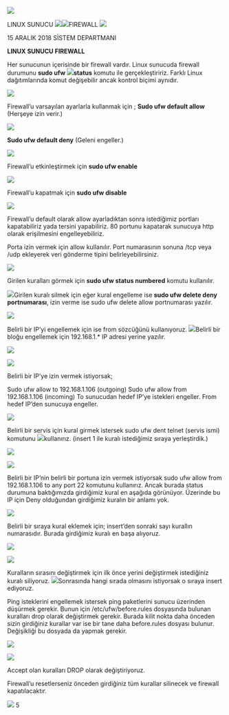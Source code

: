 ![](Aspose.Words.e16dec58-3c64-46a7-bedd-9470b93209a5.001.png)

LINUX SUNUCU ![](Aspose.Words.e16dec58-3c64-46a7-bedd-9470b93209a5.002.jpeg)![](Aspose.Words.e16dec58-3c64-46a7-bedd-9470b93209a5.003.png)FIREWALL ![](Aspose.Words.e16dec58-3c64-46a7-bedd-9470b93209a5.004.png)

15 ARALIK 2018 SİSTEM DEPARTMANI

**LINUX SUNUCU FIREWALL** 

Her sunucunun içerisinde bir firewall vardır. Linux sunucuda firewall durumunu **sudo ufw ![](Aspose.Words.e16dec58-3c64-46a7-bedd-9470b93209a5.002.jpeg)status** komutu ile gerçekleştiririz. Farklı Linux dağıtımlarında komut değişebilir ancak kontrol biçimi aynıdır. 

![](Aspose.Words.e16dec58-3c64-46a7-bedd-9470b93209a5.005.png)

Firewall’u varsayılan ayarlarla kullanmak için ; **Sudo ufw default allow** (Herşeye izin verir.) 

![](Aspose.Words.e16dec58-3c64-46a7-bedd-9470b93209a5.006.png)

**Sudo ufw default deny** (Geleni engeller.) 

![](Aspose.Words.e16dec58-3c64-46a7-bedd-9470b93209a5.007.png)

Firewall’u etkinleştirmek için **sudo ufw enable** 

![](Aspose.Words.e16dec58-3c64-46a7-bedd-9470b93209a5.008.png)

Firewall’u kapatmak için **sudo ufw disable** 

![](Aspose.Words.e16dec58-3c64-46a7-bedd-9470b93209a5.009.png)

Firewall’u default olarak allow ayarladıktan sonra istediğimiz portları kapatabiliriz yada tersini yapabiliriz. 80 portunu kapatarak sunucuya http olarak erişilmesini engelleyebiliriz. 

Porta izin vermek için allow kullanılır. Port numarasının sonuna /tcp veya /udp ekleyerek veri gönderme tipini belirleyebilirsiniz. 

![](Aspose.Words.e16dec58-3c64-46a7-bedd-9470b93209a5.010.png)

Girilen kuralları görmek için **sudo ufw status numbered** komutu kullanılır. 

![](Aspose.Words.e16dec58-3c64-46a7-bedd-9470b93209a5.011.png)Girilen kuralı silmek için eğer kural engelleme ise **sudo ufw delete deny portnumarası**, izin verme ise sudo ufw delete allow portnumarası yazılır. 

![](Aspose.Words.e16dec58-3c64-46a7-bedd-9470b93209a5.012.png)

Belirli bir IP’yi engellemek için ise from sözcüğünü kullanıyoruz. ![](Aspose.Words.e16dec58-3c64-46a7-bedd-9470b93209a5.002.jpeg)Belirli bir bloğu engellemek için 192.168.1.\* IP adresi yerine yazılır. 

![](Aspose.Words.e16dec58-3c64-46a7-bedd-9470b93209a5.013.png)

![](Aspose.Words.e16dec58-3c64-46a7-bedd-9470b93209a5.014.jpeg)

Belirli bir IP’ye izin vermek istiyorsak; 

Sudo ufw allow to 192.168.1.106 (outgoing) Sudo ufw allow from 192.168.1.106 (incoming) To sunucudan hedef IP’ye istekleri engeller. From hedef IP’den sunucuya engeller. 

![](Aspose.Words.e16dec58-3c64-46a7-bedd-9470b93209a5.015.png)

Belirli bir servis için kural girmek istersek sudo ufw dent telnet (servis ismi) komutunu ![](Aspose.Words.e16dec58-3c64-46a7-bedd-9470b93209a5.002.jpeg)kullanırız. (insert 1 ile kuralı istediğimiz sıraya yerleştirdik.) 

![](Aspose.Words.e16dec58-3c64-46a7-bedd-9470b93209a5.016.png)

![](Aspose.Words.e16dec58-3c64-46a7-bedd-9470b93209a5.017.png)

Belirli bir IP’nin belirli bir portuna izin vermek istiyorsak sudo ufw allow from 192.168.1.106 to any port 22 komutunu kullanırız. Ancak burada status durumuna baktığımızda girdiğimiz kural en aşağıda görünüyor. Üzerinde bu IP için Deny olduğundan girdiğimiz kuralın bir anlamı yok.  

![](Aspose.Words.e16dec58-3c64-46a7-bedd-9470b93209a5.018.png)

Belirli bir sıraya kural eklemek için; insert’den sonraki sayı kurallın numarasıdır. Burada girdiğimiz kuralı en başa alıyoruz. 

![](Aspose.Words.e16dec58-3c64-46a7-bedd-9470b93209a5.019.png)

![](Aspose.Words.e16dec58-3c64-46a7-bedd-9470b93209a5.020.png)

Kuralların sırasını değiştirmek için ilk önce yerini değiştirmek istediğiniz kuralı siliyoruz. ![](Aspose.Words.e16dec58-3c64-46a7-bedd-9470b93209a5.002.jpeg)Sonrasında hangi sırada olmasını istiyorsak o sıraya insert ediyoruz. 

Ping isteklerini engellemek istersek ping paketlerini sunucu üzerinden düşürmek gerekir. Bunun için /etc/ufw/before.rules dosyasında bulunan kuralları drop olarak değiştirmek gerekir. Burada kilit nokta daha önceden sizin girdiğiniz kurallar var ise bir tane daha before.rules dosyası bulunur. Değişikliği bu dosyada da yapmak gerekir. 

![](Aspose.Words.e16dec58-3c64-46a7-bedd-9470b93209a5.021.png)

![](Aspose.Words.e16dec58-3c64-46a7-bedd-9470b93209a5.022.png)

Accept olan kuralları DROP olarak değiştiriyoruz. 

Firewall’u resetlerseniz önceden girdiğiniz tüm kurallar silinecek ve firewall kapatılacaktır. 

![](Aspose.Words.e16dec58-3c64-46a7-bedd-9470b93209a5.023.png)
5 
